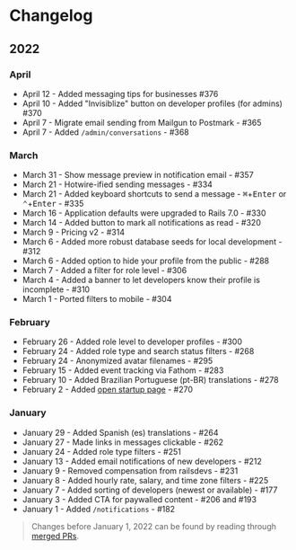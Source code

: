 # Changelog

## 2022

### April

* April 12 - Added messaging tips for businesses #376
* April 10 - Added "Invisiblize" button on developer profiles (for admins) #370
* April 7 - Migrate email sending from Mailgun to Postmark - #365
* April 7 - Added `/admin/conversations` - #368

### March

* March 31 - Show message preview in notification email - #357
* March 21 - Hotwire-ified sending messages - #334
* March 21 - Added keyboard shortcuts to send a message - <kbd>⌘</kbd>+<kbd>Enter</kbd> or <kbd>⌃</kbd>+<kbd>Enter</kbd> - #335
* March 16 - Application defaults were upgraded to Rails 7.0 - #330
* March 14 - Added button to mark all notifications as read - #320
* March 9 - Pricing v2 - #314
* March 6 - Added more robust database seeds for local development - #312
* March 6 - Added option to hide your profile from the public - #288
* March 7 - Added a filter for role level - #306
* March 4 - Added a banner to let developers know their profile is incomplete - #310
* March 1 - Ported filters to mobile - #304

### February

* February 26 - Added role level to developer profiles - #300
* February 24 - Added role type and search status filters - #268
* February 24 - Anonymized avatar filenames - #295
* February 15 - Added event tracking via Fathom - #283
* February 10 - Added Brazilian Portuguese (pt-BR) translations - #278
* February 2 - Added [open startup page](https://railsdevs.com/open) - #270

### January

* January 29 - Added Spanish (es) translations - #264
* January 27 - Made links in messages clickable - #262
* January 24 - Added role type filters - #251
* January 13 - Added email notifications of new developers - #212
* January 9 - Removed compensation from railsdevs - #231
* January 8 - Added hourly rate, salary, and time zone filters - #225
* January 7 - Added sorting of developers (newest or available) - #177
* January 3 - Added CTA for paywalled content - #206 and #193
* January 1 - Added `/notifications` - #182

> Changes before January 1, 2022 can be found by reading through [merged PRs](https://github.com/joemasilotti/railsdevs.com/pulls?q=is%3Apr+is%3Amerged).
